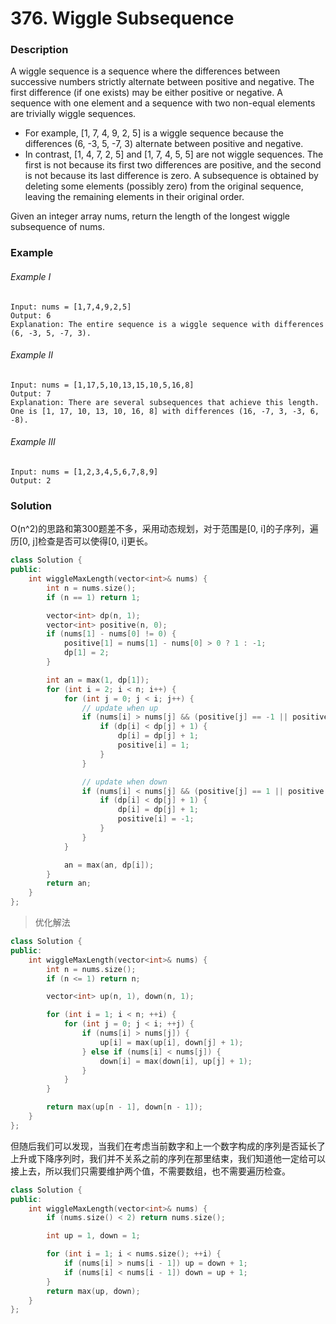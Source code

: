 # 376. Wiggle Subsequence

### Description

A wiggle sequence is a sequence where the differences between successive numbers strictly alternate between positive and negative. The first difference (if one exists) may be either positive or negative. A sequence with one element and a sequence with two non-equal elements are trivially wiggle sequences.

- For example, [1, 7, 4, 9, 2, 5] is a wiggle sequence because the differences (6, -3, 5, -7, 3) alternate between positive and negative.
- In contrast, [1, 4, 7, 2, 5] and [1, 7, 4, 5, 5] are not wiggle sequences. The first is not because its first two differences are positive, and the second is not because its last difference is zero.
A subsequence is obtained by deleting some elements (possibly zero) from the original sequence, leaving the remaining elements in their original order.

Given an integer array nums, return the length of the longest wiggle subsequence of nums.

### Example 

###### Example I

```
Input: nums = [1,7,4,9,2,5]
Output: 6
Explanation: The entire sequence is a wiggle sequence with differences (6, -3, 5, -7, 3).
```

###### Example II

```
Input: nums = [1,17,5,10,13,15,10,5,16,8]
Output: 7
Explanation: There are several subsequences that achieve this length.
One is [1, 17, 10, 13, 10, 16, 8] with differences (16, -7, 3, -3, 6, -8).
```

###### Example III

```
Input: nums = [1,2,3,4,5,6,7,8,9]
Output: 2
```

### Solution

O(n^2)的思路和第300题差不多，采用动态规划，对于范围是[0, i]的子序列，遍历[0, j]检查是否可以使得[0, i]更长。

```c++
class Solution {
public:
    int wiggleMaxLength(vector<int>& nums) {
        int n = nums.size();
        if (n == 1) return 1;

        vector<int> dp(n, 1);
        vector<int> positive(n, 0);
        if (nums[1] - nums[0] != 0) {
            positive[1] = nums[1] - nums[0] > 0 ? 1 : -1;
            dp[1] = 2;
        }

        int an = max(1, dp[1]);
        for (int i = 2; i < n; i++) {
            for (int j = 0; j < i; j++) {
                // update when up
                if (nums[i] > nums[j] && (positive[j] == -1 || positive[j] == 0)) {
                    if (dp[i] < dp[j] + 1) {
                        dp[i] = dp[j] + 1;
                        positive[i] = 1;
                    }
                }

                // update when down
                if (nums[i] < nums[j] && (positive[j] == 1 || positive[j] == 0)) {
                    if (dp[i] < dp[j] + 1) {
                        dp[i] = dp[j] + 1;
                        positive[i] = -1;
                    }
                }
            }

            an = max(an, dp[i]);
        }
        return an;
    }
};
```

> 优化解法

```c++
class Solution {
public:
    int wiggleMaxLength(vector<int>& nums) {
        int n = nums.size();
        if (n <= 1) return n;

        vector<int> up(n, 1), down(n, 1);

        for (int i = 1; i < n; ++i) {
            for (int j = 0; j < i; ++j) {
                if (nums[i] > nums[j]) {
                    up[i] = max(up[i], down[j] + 1);
                } else if (nums[i] < nums[j]) {
                    down[i] = max(down[i], up[j] + 1);
                }
            }
        }

        return max(up[n - 1], down[n - 1]);
    }
};
```

但随后我们可以发现，当我们在考虑当前数字和上一个数字构成的序列是否延长了上升或下降序列时，我们并不关系之前的序列在那里结束，我们知道他一定给可以接上去，所以我们只需要维护两个值，不需要数组，也不需要遍历检查。

```c++
class Solution {
public:
    int wiggleMaxLength(vector<int>& nums) {
        if (nums.size() < 2) return nums.size();

        int up = 1, down = 1;

        for (int i = 1; i < nums.size(); ++i) {
            if (nums[i] > nums[i - 1]) up = down + 1;
            if (nums[i] < nums[i - 1]) down = up + 1;
        }
        return max(up, down);
    }
};
```
